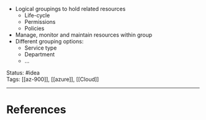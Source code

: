 - Logical groupings to hold related resources
	- Life-cycle
	- Permissions
	- Policies
- Manage, monitor and maintain resources within group
- Different grouping options:
	- Service type
	- Department
	- ...

Status: #idea  
Tags: [[az-900]], [[azure]], [[Cloud]]  

---
# References